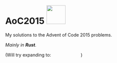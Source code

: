 # AoC2015 <img src="https://rustacean.net/assets/rustacean-flat-happy.png" width="60" height="auto">


My solutions to the Advent of Code 2015 problems.

*Mainly in **Rust**.*
<img src="https://upload.wikimedia.org/wikipedia/commons/thumb/d/d5/Rust_programming_language_black_logo.svg/1024px-Rust_programming_language_black_logo.svg.png" height="15" width="auto">

(Will try expanding to: 
<img src="https://upload.wikimedia.org/wikipedia/commons/thumb/1/1c/Haskell-Logo.svg/1280px-Haskell-Logo.svg.png" height="15" width="auto">
<img src="https://upload.wikimedia.org/wikipedia/commons/thumb/4/4c/Typescript_logo_2020.svg/1200px-Typescript_logo_2020.svg.png" height="15" width="auto">
<img src="https://cdn.worldvectorlogo.com/logos/golang-gopher.svg" height="15" width="auto">
<img src="https://upload.wikimedia.org/wikipedia/commons/thumb/1/18/ISO_C%2B%2B_Logo.svg/306px-ISO_C%2B%2B_Logo.svg.png" height="15" width="auto">
<img src="http://www.pngmart.com/files/7/Python-PNG-File.png" height="15" width="auto">)